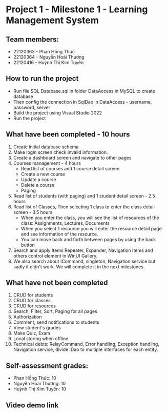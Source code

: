 # Project 1 - Milestone 1 - Learning Management System

## Team members: 
- 22120363 - Phan Hồng Thức
- 22120364 - Nguyễn Hoài Thương
- 22120416 - Huỳnh Thị Kim Tuyền

## How to run the project
- Run file SQL Database.sql in folder DataAccess in MySQL to create database
- Then config the connection in SqlDao in DataAccess - username, password, server
- Build the project using Visual Studio 2022 
- Run the project

## What have been completed - 10 hours
1. Create initial database schema
2. Make login screen check invalid information.
3. Create a dashboard screen and navigate to other pages
4. Courses management - 4 hours
    - Read list of courses and 1 course detail screen
    - Create a new course
    - Update a course
    - Delete a course
    - Paging
5. Read list of students (with paging) and 1 student detail screen - 2.5 hours
6. Read list of Classes, Then selecting 1 class to enter the class detail screen - 3.5 hours
    - When you enter the class, you will see the list of resources of the class: Assignments, Lectures, Documents
    - When you select 1 resource you will enter the resource detail page and see information of the resource. 
    - You can move back and forth between pages by using the back button
7. Search and apply Items Repeater, Expander, Navigation Items and others control element in WinUI Gallery.
8. We also search about ICommand, singleton, Navigation service but sadly it didn't work. We will complete it in the next milestones.

## What have not been completed
1. CRUD for students
2. CRUD for classes
3. CRUD for resources
4. Search, Filter, Sort, Paging for all pages
5. Authorization
6. Comment, send notifications to students
7. View student's grades
8. Make Quiz, Exam
9. Local storing when offline
10. Technical debts: RelayCommand, Error handling, Exception handling, Navigation service, divide IDao to multiple interfaces for each entity.

## Self-assessment grades:
- Phan Hồng Thức: 10
- Nguyễn Hoài Thương: 10
- Huỳnh Thị Kim Tuyền: 10

## Video demo link
    
